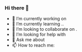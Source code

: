 ### Hi there 👋
- 🔭 I’m currently working on  
- 🌱 I’m currently learning ..
- 👯 I’m looking to collaborate on . 
- 🤔 I’m looking for help with  
- 💬 Ask me about   
- 📫 How to reach me:
 
 
 
